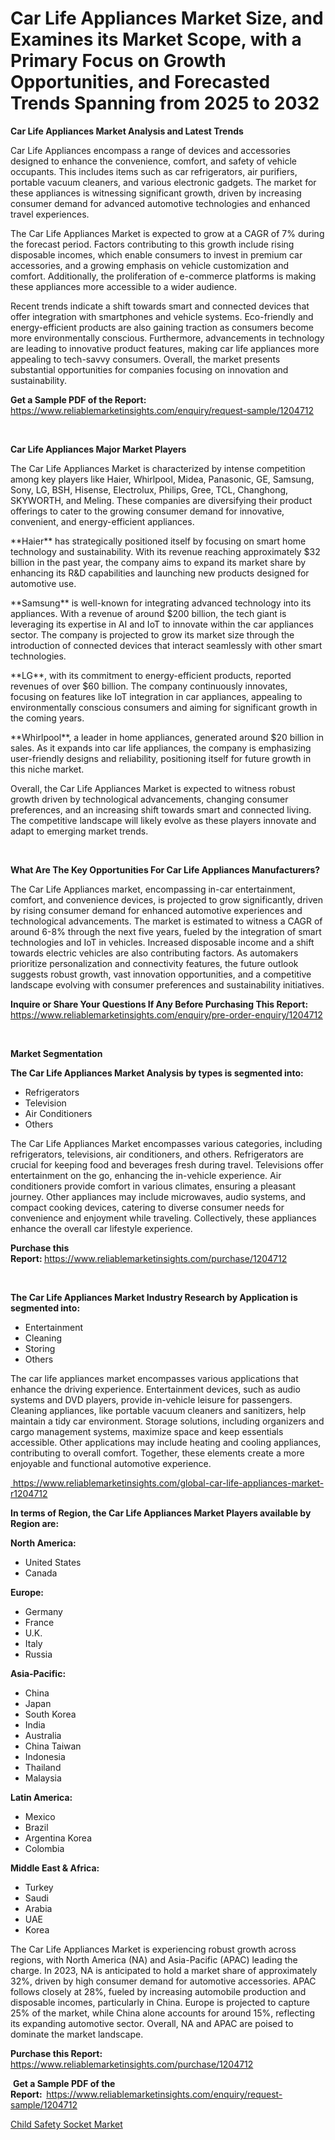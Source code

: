 <p><h1>Car Life Appliances Market Size, and Examines its Market Scope, with a Primary Focus on Growth Opportunities, and Forecasted Trends Spanning from 2025 to 2032</h1></p><p><strong>Car Life Appliances Market Analysis and Latest Trends</strong></p>
<p><p>Car Life Appliances encompass a range of devices and accessories designed to enhance the convenience, comfort, and safety of vehicle occupants. This includes items such as car refrigerators, air purifiers, portable vacuum cleaners, and various electronic gadgets. The market for these appliances is witnessing significant growth, driven by increasing consumer demand for advanced automotive technologies and enhanced travel experiences.</p><p>The Car Life Appliances Market is expected to grow at a CAGR of 7% during the forecast period. Factors contributing to this growth include rising disposable incomes, which enable consumers to invest in premium car accessories, and a growing emphasis on vehicle customization and comfort. Additionally, the proliferation of e-commerce platforms is making these appliances more accessible to a wider audience. </p><p>Recent trends indicate a shift towards smart and connected devices that offer integration with smartphones and vehicle systems. Eco-friendly and energy-efficient products are also gaining traction as consumers become more environmentally conscious. Furthermore, advancements in technology are leading to innovative product features, making car life appliances more appealing to tech-savvy consumers. Overall, the market presents substantial opportunities for companies focusing on innovation and sustainability.</p></p>
<p><strong>Get a Sample PDF of the Report:&nbsp;</strong> <a href="https://www.reliablemarketinsights.com/enquiry/request-sample/1204712?utm_campaign=2102&utm_medium=2&utm_source=Github&utm_content=ia&utm_term=26032025&utm_id=car-life-appliances">https://www.reliablemarketinsights.com/enquiry/request-sample/1204712</a></p>
<p>&nbsp;</p>
<p><strong>Car Life Appliances Major Market Players</strong></p>
<p><p>The Car Life Appliances Market is characterized by intense competition among key players like Haier, Whirlpool, Midea, Panasonic, GE, Samsung, Sony, LG, BSH, Hisense, Electrolux, Philips, Gree, TCL, Changhong, SKYWORTH, and Meling. These companies are diversifying their product offerings to cater to the growing consumer demand for innovative, convenient, and energy-efficient appliances.</p><p>**Haier** has strategically positioned itself by focusing on smart home technology and sustainability. With its revenue reaching approximately $32 billion in the past year, the company aims to expand its market share by enhancing its R&D capabilities and launching new products designed for automotive use.</p><p>**Samsung** is well-known for integrating advanced technology into its appliances. With a revenue of around $200 billion, the tech giant is leveraging its expertise in AI and IoT to innovate within the car appliances sector. The company is projected to grow its market size through the introduction of connected devices that interact seamlessly with other smart technologies.</p><p>**LG**, with its commitment to energy-efficient products, reported revenues of over $60 billion. The company continuously innovates, focusing on features like IoT integration in car appliances, appealing to environmentally conscious consumers and aiming for significant growth in the coming years.</p><p>**Whirlpool**, a leader in home appliances, generated around $20 billion in sales. As it expands into car life appliances, the company is emphasizing user-friendly designs and reliability, positioning itself for future growth in this niche market.</p><p>Overall, the Car Life Appliances Market is expected to witness robust growth driven by technological advancements, changing consumer preferences, and an increasing shift towards smart and connected living. The competitive landscape will likely evolve as these players innovate and adapt to emerging market trends.</p></p>
<p>&nbsp;</p>
<p><strong>What Are The Key Opportunities For Car Life Appliances Manufacturers?</strong></p>
<p><p>The Car Life Appliances market, encompassing in-car entertainment, comfort, and convenience devices, is projected to grow significantly, driven by rising consumer demand for enhanced automotive experiences and technological advancements. The market is estimated to witness a CAGR of around 6-8% through the next five years, fueled by the integration of smart technologies and IoT in vehicles. Increased disposable income and a shift towards electric vehicles are also contributing factors. As automakers prioritize personalization and connectivity features, the future outlook suggests robust growth, vast innovation opportunities, and a competitive landscape evolving with consumer preferences and sustainability initiatives.</p></p>
<p><strong>Inquire or Share Your Questions If Any Before Purchasing This Report:</strong> <a href="https://www.reliablemarketinsights.com/enquiry/pre-order-enquiry/1204712?utm_campaign=2102&utm_medium=2&utm_source=Github&utm_content=ia&utm_term=26032025&utm_id=car-life-appliances">https://www.reliablemarketinsights.com/enquiry/pre-order-enquiry/1204712</a></p>
<p>&nbsp;</p>
<p><strong>Market Segmentation</strong></p>
<p><strong>The Car Life Appliances Market Analysis by types is segmented into:</strong></p>
<p><ul><li>Refrigerators</li><li>Television</li><li>Air Conditioners</li><li>Others</li></ul></p>
<p><p>The Car Life Appliances Market encompasses various categories, including refrigerators, televisions, air conditioners, and others. Refrigerators are crucial for keeping food and beverages fresh during travel. Televisions offer entertainment on the go, enhancing the in-vehicle experience. Air conditioners provide comfort in various climates, ensuring a pleasant journey. Other appliances may include microwaves, audio systems, and compact cooking devices, catering to diverse consumer needs for convenience and enjoyment while traveling. Collectively, these appliances enhance the overall car lifestyle experience.</p></p>
<p><strong>Purchase this Report:&nbsp;</strong><a href="https://www.reliablemarketinsights.com/purchase/1204712?utm_campaign=2102&utm_medium=2&utm_source=Github&utm_content=ia&utm_term=26032025&utm_id=car-life-appliances">https://www.reliablemarketinsights.com/purchase/1204712</a></p>
<p>&nbsp;</p>
<p><strong>The Car Life Appliances Market Industry Research by Application is segmented into:</strong></p>
<p><ul><li>Entertainment</li><li>Cleaning</li><li>Storing</li><li>Others</li></ul></p>
<p><p>The car life appliances market encompasses various applications that enhance the driving experience. Entertainment devices, such as audio systems and DVD players, provide in-vehicle leisure for passengers. Cleaning appliances, like portable vacuum cleaners and sanitizers, help maintain a tidy car environment. Storage solutions, including organizers and cargo management systems, maximize space and keep essentials accessible. Other applications may include heating and cooling appliances, contributing to overall comfort. Together, these elements create a more enjoyable and functional automotive experience.</p></p>
<p><a href="https://www.reliablemarketinsights.com/global-car-life-appliances-market-r1204712?utm_campaign=2102&utm_medium=2&utm_source=Github&utm_content=ia&utm_term=26032025&utm_id=car-life-appliances">&nbsp;https://www.reliablemarketinsights.com/global-car-life-appliances-market-r1204712</a></p>
<p><strong>In terms of Region, the Car Life Appliances Market Players available by Region are:</strong></p>
<p>
    <p> <strong> North America: </strong>
        <ul>
            <li>United States</li>
            <li>Canada</li>
        </ul>
        </p> 
    <p> <strong> Europe: </strong>
        <ul>
            <li>Germany</li>
            <li>France</li>
            <li>U.K.</li>
            <li>Italy</li>
            <li>Russia</li>
        </ul>
        </p> 
    <p> <strong> Asia-Pacific: </strong>
        <ul>
            <li>China</li>
            <li>Japan</li>
            <li>South Korea</li>
            <li>India</li>
            <li>Australia</li>
            <li>China Taiwan</li>
            <li>Indonesia</li>
            <li>Thailand</li>
            <li>Malaysia</li>
        </ul>
        </p> 
    <p> <strong> Latin America: </strong>
        <ul>
            <li>Mexico</li>
            <li>Brazil</li>
            <li>Argentina Korea</li>
            <li>Colombia</li>
        </ul>
        </p> 
    <p> <strong> Middle East & Africa: </strong>
        <ul>
            <li>Turkey</li>
            <li>Saudi</li>
            <li>Arabia</li>
            <li>UAE</li>
            <li>Korea</li>
        </ul>
    </p>
    </p>
<p><p>The Car Life Appliances Market is experiencing robust growth across regions, with North America (NA) and Asia-Pacific (APAC) leading the charge. In 2023, NA is anticipated to hold a market share of approximately 32%, driven by high consumer demand for automotive accessories. APAC follows closely at 28%, fueled by increasing automobile production and disposable incomes, particularly in China. Europe is projected to capture 25% of the market, while China alone accounts for around 15%, reflecting its expanding automotive sector. Overall, NA and APAC are poised to dominate the market landscape.</p></p>
<p><strong>Purchase this Report: </strong><a href="https://www.reliablemarketinsights.com/purchase/1204712?utm_campaign=2102&utm_medium=2&utm_source=Github&utm_content=ia&utm_term=26032025&utm_id=car-life-appliances">https://www.reliablemarketinsights.com/purchase/1204712</a></p>
<p>&nbsp;<strong>Get a Sample PDF of the Report:&nbsp;&nbsp;</strong><a href="https://www.reliablemarketinsights.com/enquiry/request-sample/1204712?utm_campaign=2102&utm_medium=2&utm_source=Github&utm_content=ia&utm_term=26032025&utm_id=car-life-appliances">https://www.reliablemarketinsights.com/enquiry/request-sample/1204712</a></p>
<p><strong></strong></p>
<p><p><a href="https://github.com/ygfu6u/Market-Research-Report-List-2/blob/main/child-safety-socket-market.md?utm_campaign=2102&utm_medium=2&utm_source=Github&utm_content=ia&utm_term=26032025&utm_id=car-life-appliances">Child Safety Socket Market</a></p></p>